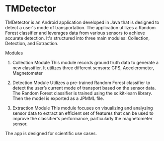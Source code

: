 # TMDetector

TMDetector is an Android application developed in Java that is designed to detect a user's mode of transportation. 
The application utilizes a Random Forest classifier and leverages data from various sensors to achieve accurate detection. It's structured into three main modules: Collection, Detection, and Extraction.

Modules
1. Collection Module
This module records ground truth data to generate a new classifier. It utilizes three different sensors: GPS, Accelerometer, Magnetometer

2. Detection Module
Utilizes a pre-trained Random Forest classifier to detect the user’s current mode of transport based on the sensor data. The Random Forest classifier is trained using the scikit-learn library. Then the model is exported as a JPMML file. 

3. Extraction Module
This module focuses on visualizing and analyzing sensor data to extract an efficient set of features that can be used to improve the classifier's performance, particularly the magnetometer sensor.

The app is designed for scientific use cases.



